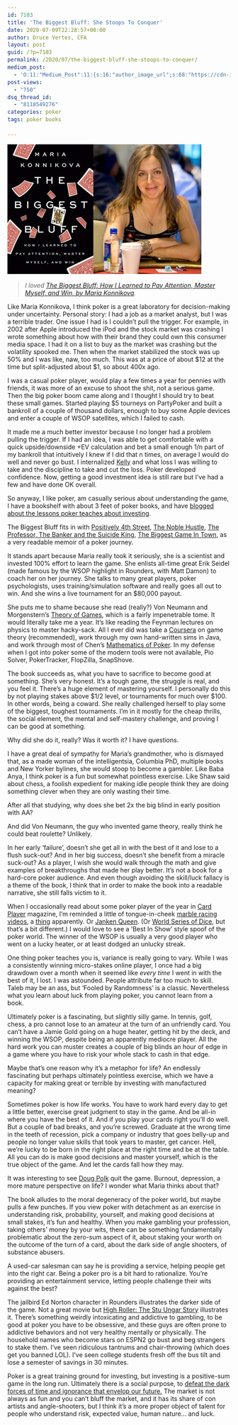 ```yaml
---
id: 7103
title: 'The Biggest Bluff: She Stoops To Conquer'
date: 2020-07-09T22:28:57+00:00
author: Druce Vertes, CFA
layout: post
guid: /?p=7103
permalink: /2020/07/the-biggest-bluff-she-stoops-to-conquer/
medium_post:
  - 'O:11:"Medium_Post":11:{s:16:"author_image_url";s:68:"https://cdn-images-1.medium.com/fit/c/200/200/0*tLekueVp7unnAXxY.jpg";s:10:"author_url";s:25:"https://medium.com/@druce";s:11:"byline_name";N;s:12:"byline_email";N;s:10:"cross_link";s:2:"no";s:2:"id";s:12:"c1a969733d62";s:21:"follower_notification";s:3:"yes";s:7:"license";s:19:"all-rights-reserved";s:14:"publication_id";s:2:"-1";s:6:"status";s:6:"public";s:3:"url";s:78:"https://medium.com/@druce/the-biggest-bluff-she-stoops-to-conquer-c1a969733d62";}'
post-views:
  - "750"
dsq_thread_id:
  - "8118549276"
categories: poker
tags: poker books

---
```


![The Biggest Bluff, by Maria Konnikova (cover art)](/assets/2020/biggestbluff.jpg) 
> *I loved [The Biggest Bluff: How I Learned to Pay Attention, Master Myself, and Win, by Maria Konnikova](https://www.amazon.com/Biggest-Bluff-Learned-Attention-Master/dp/052552262X/).*

<!--more-->

Like Maria Konnikova, I think poker is a great laboratory for decision-making under uncertainty. Personal story: I had a job as a market analyst, but I was a terrible trader. One issue I had is I couldn’t pull the trigger. For example, in 2002 after Apple introduced the iPod and the stock market was crashing I wrote something about how with their brand they could own this consumer media space. I had it on a list to buy as the market was crashing but the volatility spooked me. Then when the market stabilized the stock was up 50% and I was like, naw, too much. This was at a price of about $12 at the time but split-adjusted about $1, so about 400x ago.

I was a casual poker player, would play a few times a year for pennies with friends, it was more of an excuse to shoot the shit, not a serious game. Then the big poker boom came along and I thought I should try to beat these small games. Started playing $5 tourneys on PartyPoker and built a bankroll of a couple of thousand dollars, enough to buy some Apple devices and enter a couple of WSOP satellites, which I failed to cash.

It made me a much better investor because I no longer had a problem pulling the trigger. If I had an idea, I was able to get comfortable with a quick upside/downside +EV calculation and bet a small enough 1/n part of my bankroll that intuitively I knew if I did that n times, on average I would do well and never go bust. I internalized [Kelly](https://medium.com/@nickyoder/the-kelly-criterion-cd986d037d87) and what loss I was willing to take and the discipline to take and cut the loss. Poker developed confidence. Now, getting a good investment idea is still rare but I’ve had a few and have done OK overall.

So anyway, I like poker, am casually serious about understanding the game, I have a bookshelf with about 3 feet of poker books, and have [blogged about the lessons poker teaches about investing](/2013/08/risk-arbitrage-investing-and-poker/). 

The Biggest Bluff fits in with [Positively 4th Street](https://www.amazon.com/Positively-Fifth-Street-Murderers-Cheetahs/dp/0312422520/), [The Noble Hustle](https://www.amazon.com/Noble-Hustle-Poker-Jerky-Death/dp/0345804333/), [The Professor, The Banker and the Suicide King](https://www.amazon.com/Professor-Banker-Suicide-King-Richest/dp/0446694975), [The Biggest Game In Town](https://www.amazon.com/Biggest-Game-Town-Al-Alvarez/dp/0312428421/), as a very readable memoir of a poker journey.

It stands apart because Maria really took it seriously, she is a scientist and invested 100% effort to learn the game. She enlists all-time great Erik Seidel (made famous by the WSOP highlight in Rounders, with Matt Damon) to coach her on her journey. She talks to many great players, poker psychologists, uses training/simulation software and really goes all out to win. And she wins a live tournament for an $80,000 payout. 

She puts me to shame because she read (really?) Von Neumann and Morgenstern’s [Theory of Games](https://www.amazon.com/Theory-Games-Economic-Behavior-Commemorative/dp/0691130612/), which is a fairly impenetrable tome. It would literally take me a year. It’s like reading the Feynman lectures on physics to master hacky-sack. All I ever did was take a [Coursera](https://www.coursera.org/learn/game-theory-1) on game theory (recommended), work through my own hand-written sims in Java, and work through most of Chen’s [Mathematics of Poker](https://www.amazon.com/Mathematics-Poker-Bill-Chen/dp/1886070253). In my defense when I got into poker some of the modern tools were not available, Pio Solver, PokerTracker, FlopZilla, SnapShove. 

The book succeeds as, what you have to sacrifice to become good at something. She’s very honest. It’s a tough game, the struggle is real, and you feel it. There’s a huge element of mastering yourself. I personally do this by not playing stakes above $1/2 level, or tournaments for much over $100. In other words, being a coward. She really challenged herself to play some of the biggest, toughest tournaments. I’m in it mostly for the cheap thrills, the social element, the mental and self-mastery challenge, and proving I can be good at something.

Why did she do it, really? Was it worth it? I have questions.

I have a great deal of sympathy for Maria’s grandmother, who is dismayed that, as a made woman of the intelligentsia, Columbia PhD, multiple books and New Yorker bylines, she would stoop to become a gambler. Like Baba Anya, I think poker is a fun but somewhat pointless exercise. Like Shaw said about chess, a foolish expedient for making idle people think they are doing something clever when they are only wasting their time. 

After all that studying, why does she bet 2x the big blind in early position with AA? 

And did Von Neumann, the guy who invented game theory, really think he could beat roulette? Unlikely.

In her early ‘failure’, doesn’t she get all in with the best of it and lose to a flush suck-out? And in her big success, doesn’t she benefit from a miracle suck-out? As a player, I wish she would walk through the math and give examples of breakthroughs that made her play better. It’s not a book for a hard-core poker audience. And even though avoiding the skill/luck fallacy is a theme of the book, I think that in order to make the book into a readable narrative, she still falls victim to it.

When I occasionally read about some poker player of the year in [Card Player](https://www.cardplayer.com/poker-players/player-of-the-year/) magazine, I’m reminded a little of tongue-in-cheek [marble racing videos](https://twitter.com/davdchristmas/status/1239196410857340933), a [thing](https://time.com/5803841/marble-racing-videos/) apparently. Or [Janken Queen](https://twitter.com/joonlee/status/808415700905787392?lang=en). (Or [World Series of Dice](https://www.youtube.com/watch?v=kB5XXn0eKow), but that’s a bit different.) I would love to see a ‘Best In Show’ style spoof of the poker world. The winner of the WSOP is usually a very good player who went on a lucky heater, or at least dodged an unlucky streak. 

One thing poker teaches you is, variance is really going to vary. While I was a consistently winning micro-stakes online player, I once had a big drawdown over a month when it seemed like _every time_ I went in with the best of it, I lost. I was astounded. People attribute far too much to skill. Taleb may be an ass, but ‘Fooled by Randomness’ is a classic. Nevertheless what you learn about luck from playing poker, you cannot learn from a book.

Ultimately poker is a fascinating, but slightly silly game. In tennis, golf, chess, a pro cannot lose to an amateur at the turn of an unfriendly card. You can’t have a Jamie Gold going on a huge heater, getting hit by the deck, and winning the WSOP, despite being an apparently mediocre player. All the hard work you can muster creates a couple of big blinds an hour of edge in a game where you have to risk your whole stack to cash in that edge. 

Maybe that’s one reason why it’s a metaphor for life? An endlessly fascinating but perhaps ultimately pointless exercise, which we have a capacity for making great or terrible by investing with manufactured meaning? 

Sometimes poker is how life works. You have to work hard every day to get a little better, exercise great judgment to stay in the game. And be all-in where you have the best of it. And if you play your cards right you’ll do well. But a couple of bad breaks, and you’re screwed. Graduate at the wrong time in the teeth of recession, pick a company or industry that goes belly-up and people no longer value skills that took years to master, get cancer. Hell, we’re lucky to be born in the right place at the right time and be at the table. All you can do is make good decisions and master yourself, which is the true object of the game. And let the cards fall how they may.

It was interesting to see [Doug Polk](https://www.youtube.com/watch?v=srQnnJtjJ2k) quit the game. Burnout, depression, a more mature perspective on life? I wonder what Maria thinks about that?

The book alludes to the moral degeneracy of the poker world, but maybe pulls a few punches. If you view poker with detachment as an exercise in understanding risk, probability, yourself, and making good decisions at small stakes, it’s fun and healthy. When you make gambling your profession, taking others’ money by your wits, there can be something fundamentally problematic about the zero-sum aspect of it, about staking your worth on the outcome of the turn of a card, about the dark side of angle shooters, of substance abusers.

A used-car salesman can say he is providing a service, helping people get into the right car. Being a poker pro is a bit hard to rationalize. You’re providing an entertainment service, letting people challenge their wits against the best? 

The jailbird Ed Norton character in Rounders illustrates the darker side of the game. Not a great movie but [High Roller: The Stu Ungar Story](https://www.youtube.com/watch?v=i4A4TzHHdko) illustrates it. There’s something weirdly intoxicating and addictive to gambling, to be good at poker you have to be obsessive, and these guys are often prone to addictive behaviors and not very healthy mentally or physically. The household names who become stars on ESPN2 go bust and beg strangers to stake them. I’ve seen ridiculous tantrums and chair-throwing (which does get you banned LOL). I’ve seen college students fresh off the bus tilt and lose a semester of savings in 30 minutes.

Poker is a great training ground for investing, but investing is a positive-sum game in the long run. Ultimately there is a social purpose, to [defeat the dark forces of time and ignorance that envelop our future.](https://www.brainyquote.com/quotes/john_maynard_keynes_152044#:~:text=John%20Maynard%20Keynes%20Quotes&text=The%20social%20object%20of%20skilled%20investment%20should%20be%20to%20defeat,ignorance%20which%20envelope%20our%20future.) The market is not always as fun and you can’t bluff the market, and it has its share of con artists and angle-shooters, but I think it’s a more proper object of talent for people who understand risk, expected value, human nature… and luck.
